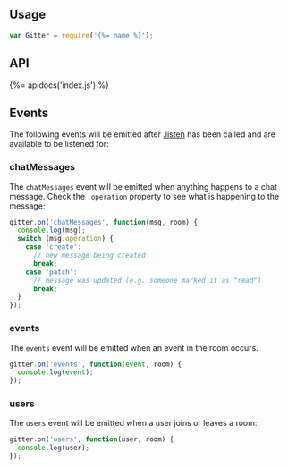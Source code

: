 ## Usage

```js
var Gitter = require('{%= name %}');
```

## API
{%= apidocs('index.js') %}


## Events

The following events will be emitted after [.listen](#listen) has been called and are available to be listened for:

### chatMessages

The `chatMessages` event will be emitted when anything happens to a chat message.
Check the `.operation` property to see what is happening to the message:

```js
gitter.on('chatMessages', function(msg, room) {
  console.log(msg);
  switch (msg.operation) {
    case 'create':
      // new message being created
      break;
    case 'patch':
      // message was updated (e.g. someone marked it as "read")
      break;
  }
});
```

### events

The `events` event will be emitted when an event in the room occurs.

```js
gitter.on('events', function(event, room) {
  console.log(event);
});
```

### users

The `users` event will be emitted when a user joins or leaves a room:

```js
gitter.on('users', function(user, room) {
  console.log(user);
});
```
